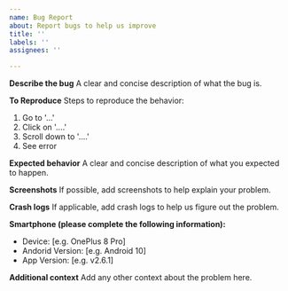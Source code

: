 ```yaml
---
name: Bug Report
about: Report bugs to help us improve
title: ''
labels: ''
assignees: ''

---
```


**Describe the bug**
A clear and concise description of what the bug is.

**To Reproduce**
Steps to reproduce the behavior:
1. Go to '...'
2. Click on '....'
3. Scroll down to '....'
4. See error

**Expected behavior**
A clear and concise description of what you expected to happen.

**Screenshots**
If possible, add screenshots to help explain your problem.

**Crash logs**
If applicable, add crash logs to help us figure out the problem.

**Smartphone (please complete the following information):**
 - Device: [e.g. OnePlus 8 Pro]
 - Andorid Version: [e.g. Android 10]
 - App Version: [e.g. v2.6.1]

**Additional context**
Add any other context about the problem here.
